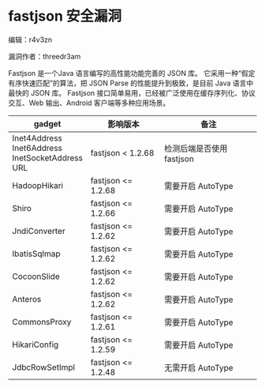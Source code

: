 # fastjson 安全漏洞

编辑：r4v3zn

漏洞作者：threedr3am

Fastjson 是一个Java 语言编写的高性能功能完善的 JSON 库。 它采用一种“假定有序快速匹配”的算法，把 JSON Parse 的性能提升到极致，是目前 Java 语言中最快的 JSON 库。 Fastjson 接口简单易用，已经被广泛使用在缓存序列化、协议交互、Web 输出、Android 客户端等多种应用场景。



| gadget                                                      | 影响版本           | 备注                     |
| ----------------------------------------------------------- | ------------------ | ------------------------ |
| Inet4Address<br/>Inet6Address<br/>InetSocketAddress<br/>URL | fastjson < 1.2.68  | 检测后端是否使用fastjson |
| HadoopHikari                                                | fastjson <= 1.2.68 | 需要开启 AutoType        |
| Shiro                                                       | fastjson <= 1.2.66 | 需要开启 AutoType        |
| JndiConverter                                               | fastjson <= 1.2.62 | 需要开启 AutoType        |
| IbatisSqlmap                                                | fastjson <= 1.2.62 | 需要开启 AutoType        |
| CocoonSlide                                                 | fastjson <= 1.2.62 | 需要开启 AutoType        |
| Anteros                                                     | fastjson <= 1.2.62 | 需要开启 AutoType        |
| CommonsProxy                                                | fastjson <= 1.2.61 | 需要开启 AutoType        |
| HikariConfig                                                | fastjson <= 1.2.59 | 需要开启 AutoType        |
| JdbcRowSetImpl                                              | fastjson <= 1.2.48 | 无需开启 AutoType        |
